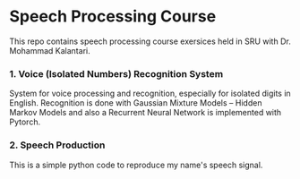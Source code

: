 # Speech Processing Course
This repo contains speech processing course exersices held in SRU with Dr. Mohammad Kalantari.

### 1. Voice (Isolated Numbers) Recognition System
System for voice processing and recognition, especially for isolated digits in English. Recognition is done with Gaussian Mixture Models – Hidden Markov Models and also a Recurrent Neural Network is implemented with Pytorch.

### 2. Speech Production
This is a simple python code to reproduce my name's speech signal.
